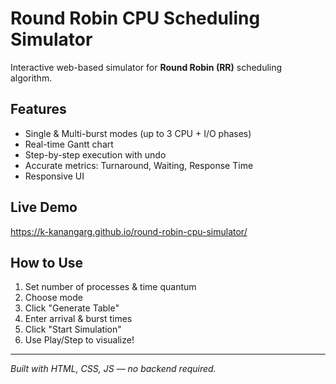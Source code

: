 # Round Robin CPU Scheduling Simulator

Interactive web-based simulator for **Round Robin (RR)** scheduling algorithm.

## Features
- Single & Multi-burst modes (up to 3 CPU + I/O phases)
- Real-time Gantt chart
- Step-by-step execution with undo
- Accurate metrics: Turnaround, Waiting, Response Time
- Responsive UI

## Live Demo
https://k-kanangarg.github.io/round-robin-cpu-simulator/
## How to Use
1. Set number of processes & time quantum
2. Choose mode
3. Click "Generate Table"
4. Enter arrival & burst times
5. Click "Start Simulation"
6. Use Play/Step to visualize!

---

*Built with HTML, CSS, JS — no backend required.*

